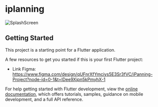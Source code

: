 # iplanning

![SplashScreen](https://github.com/user-attachments/assets/fdbab0fb-0500-4d3a-a0fb-bd9f85c45ed5)
## Getting Started

This project is a starting point for a Flutter application.

A few resources to get you started if this is your first Flutter project:

- Link Figma: https://www.figma.com/design/qUFnrXfYmciys5E3Sr3fVC/iPanning-Project?node-id=0-1&t=lDee9Xjpn5kPmyhX-1

For help getting started with Flutter development, view the
[online documentation](https://docs.flutter.dev/), which offers tutorials,
samples, guidance on mobile development, and a full API reference.
